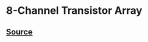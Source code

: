# 8-Channel Transistor Array

## [Source](https://navody.dratek.cz/zaciname-s-arduinem/spinaci-prvky-rele-tranzistory-a-tranzistorova-pole.html)
